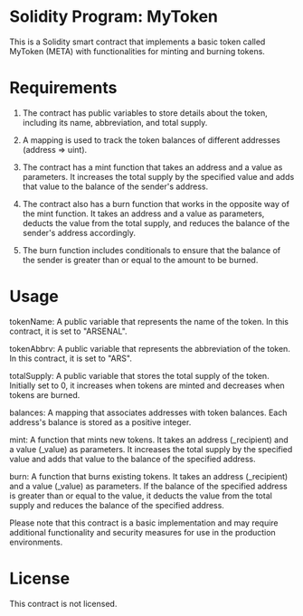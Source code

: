 # Solidity Program: MyToken

This is a Solidity smart contract that implements a basic token called MyToken (META) with functionalities for minting and burning tokens.

# Requirements

1. The contract has public variables to store details about the token, including its name, abbreviation, and total supply.

2. A mapping is used to track the token balances of different addresses (address => uint).

3. The contract has a mint function that takes an address and a value as parameters. It increases the total supply by the specified value and adds that value to the balance of the sender's address.

4. The contract also has a burn function that works in the opposite way of the mint function. It takes an address and a value as parameters, deducts the value from the total supply, and reduces the balance of the sender's address accordingly.

5. The burn function includes conditionals to ensure that the balance of the sender is greater than or equal to the amount to be burned.

# Usage

tokenName: A public variable that represents the name of the token. In this contract, it is set to "ARSENAL".

tokenAbbrv: A public variable that represents the abbreviation of the token. In this contract, it is set to "ARS".

totalSupply: A public variable that stores the total supply of the token. Initially set to 0, it increases when tokens are minted and decreases when tokens are burned.

balances: A mapping that associates addresses with token balances. Each address's balance is stored as a positive integer.

mint: A function that mints new tokens. It takes an address (_recipient) and a value (_value) as parameters. It increases the total supply by the specified value and adds that value to the balance of the specified address.

burn: A function that burns existing tokens. It takes an address (_recipient) and a value (_value) as parameters. If the balance of the specified address is greater than or equal to the value, it deducts the value from the total supply and reduces the balance of the specified address.

Please note that this contract is a basic implementation and may require additional functionality and security measures for use in the production environments.

# License

This contract is not licensed.
